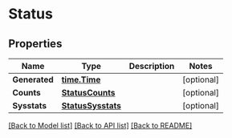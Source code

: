 # Status

## Properties

Name | Type | Description | Notes
------------ | ------------- | ------------- | -------------
**Generated** | [**time.Time**](time.Time.md) |  | [optional] 
**Counts** | [**StatusCounts**](Status_counts.md) |  | [optional] 
**Sysstats** | [**StatusSysstats**](Status_sysstats.md) |  | [optional] 

[[Back to Model list]](../README.md#documentation-for-models) [[Back to API list]](../README.md#documentation-for-api-endpoints) [[Back to README]](../README.md)


